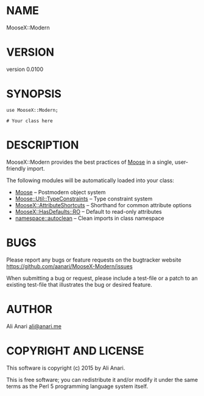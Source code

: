# NAME

MooseX::Modern

# VERSION

version 0.0100

# SYNOPSIS

    use MooseX::Modern;

    # Your class here

# DESCRIPTION

MooseX::Modern provides the best practices of [Moose](https://metacpan.org/pod/Moose) in a single, user-friendly import.

The following modules will be automatically loaded into your class:

- [Moose](https://metacpan.org/pod/Moose) – Postmodern object system
- [Moose::Util::TypeConstraints](https://metacpan.org/pod/Moose::Util::TypeConstraints) – Type constraint system
- [MooseX::AttributeShortcuts](https://metacpan.org/pod/MooseX::AttributeShortcuts) – Shorthand for common attribute options
- [MooseX::HasDefaults::RO](https://metacpan.org/pod/MooseX::HasDefaults::RO) – Default to read-only attributes
- [namespace::autoclean](https://metacpan.org/pod/namespace::autoclean) – Clean imports in class namespace

# BUGS

Please report any bugs or feature requests on the bugtracker website
https://github.com/aanari/MooseX-Modern/issues

When submitting a bug or request, please include a test-file or a
patch to an existing test-file that illustrates the bug or desired
feature.

# AUTHOR

Ali Anari <ali@anari.me>

# COPYRIGHT AND LICENSE

This software is copyright (c) 2015 by Ali Anari.

This is free software; you can redistribute it and/or modify it under
the same terms as the Perl 5 programming language system itself.
